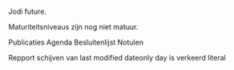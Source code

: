 Jodi future.

Maturiteitsniveaus zijn nog niet matuur.

Publicaties
Agenda
Besluitenlijst
Notulen

Repport schijven van last modified dateonly day is verkeerd literal
